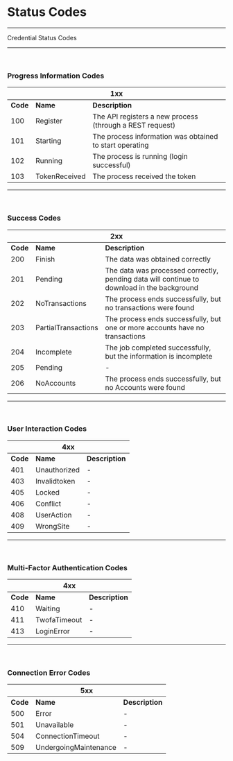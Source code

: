 # Status Codes

------

Credential Status Codes

------

<br/>

### Progress Information Codes

<table>
    <thead>
        <tr>
            <th colspan="3">1xx</th>
        </tr>
    </thead>
    <tbody>
        <tr>
            <td><b>Code</b></td>
            <td><b>Name</b></td>
            <td><b>Description</b></td>
        </tr>
        <tr>
            <td>100</td>
            <td>Register</td>
            <td>The API registers a new process (through a REST request)</td>
        </tr>
        <tr>
            <td>101</td>
            <td>Starting</td>
            <td>The process information was obtained to start operating</td>
        </tr>
      	<tr>
            <td>102</td>
            <td>Running</td>
            <td>The process is running (login successful)</td>
        </tr>
      	<tr>
            <td>103</td>
            <td>TokenReceived</td>
            <td>The process received the token</td>
        </tr>
    </tbody>
</table> 

------

<br/>

### Success Codes

<table>
    <thead>
        <tr>
            <th colspan="3">2xx</th>
        </tr>
    </thead>
    <tbody>
        <tr>
            <td><b>Code</b></td>
            <td><b>Name</b></td>
            <td><b>Description</b></td>
        </tr>
        <tr>
            <td>200</td>
            <td>Finish</td>
            <td>The data was obtained correctly</td>
        </tr>
        <tr>
            <td>201</td>
            <td>Pending</td>
            <td>The data was processed correctly, pending data will continue to download in the background</td>
        </tr>
      	<tr>
            <td>202</td>
            <td>NoTransactions</td>
            <td>The process ends successfully, but no transactions were found</td>
        </tr>
      	<tr>
            <td>203</td>
            <td>PartialTransactions</td>
            <td>The process ends successfully, but one or more accounts have no transactions</td>
        </tr>
      	<tr>
            <td>204</td>
            <td>Incomplete</td>
            <td>The job completed successfully, but the information is incomplete</td>
        </tr>
      	<tr>
            <td>205</td>
            <td>Pending</td>
            <td>-</td>
        </tr>
      	<tr>
            <td>206</td>
            <td>NoAccounts</td>
            <td>The process ends successfully, but no Accounts were found</td>
        </tr>
    </tbody>
</table> 

------

<br/>

### User Interaction Codes

<table>
    <thead>
        <tr>
            <th colspan="3">4xx</th>
        </tr>
    </thead>
    <tbody>
        <tr>
            <td><b>Code</b></td>
            <td><b>Name</b></td>
            <td><b>Description</b></td>
        </tr>
        <tr>
            <td>401</td>
            <td>Unauthorized</td>
            <td>-</td>
        </tr>
      	<tr>
            <td>403</td>
            <td>Invalidtoken</td>
            <td>-</td>
        </tr>
      	<tr>
            <td>405</td>
            <td>Locked</td>
            <td>-</td>
        </tr>
      	<tr>
            <td>406</td>
            <td>Conflict</td>
            <td>-</td>
        </tr>
      	<tr>
            <td>408</td>
            <td>UserAction</td>
            <td>-</td>
        </tr>
      	<tr>
            <td>409</td>
            <td>WrongSite</td>
            <td>-</td>
        </tr>
    </tbody>
</table> 

------

<br/>

### Multi-Factor Authentication Codes

<table>
    <thead>
        <tr>
            <th colspan="3">4xx</th>
        </tr>
    </thead>
    <tbody>
      	<tr>
            <td><b>Code</b></td>
            <td><b>Name</b></td>
            <td><b>Description</b></td>
        </tr>
        <tr>
            <td>410</td>
            <td>Waiting</td>
            <td>-</td>
        </tr>
      	<tr>
            <td>411</td>
            <td>TwofaTimeout</td>
            <td>-</td>
        </tr>
      	<tr>
            <td>413</td>
            <td>LoginError</td>
            <td>-</td>
        </tr>
    </tbody>
</table> 

------

<br/>

### Connection Error Codes

<table>
    <thead>
        <tr>
            <th colspan="3">5xx</th>
        </tr>
    </thead>
    <tbody>
        <tr>
            <td><b>Code</b></td>
            <td><b>Name</b></td>
            <td><b>Description</b></td>
        </tr>
        <tr>
            <td>500</td>
            <td>Error</td>
            <td>-</td>
        </tr>
        <tr>
            <td>501</td>
            <td>Unavailable</td>
            <td>-</td>
        </tr>
      	<tr>
            <td>504</td>
            <td>ConnectionTimeout</td>
            <td>-</td>
        </tr>
      	<tr>
            <td>509</td>
            <td>UndergoingMaintenance</td>
            <td>-</td>
        </tr>
    </tbody>
</table> 

